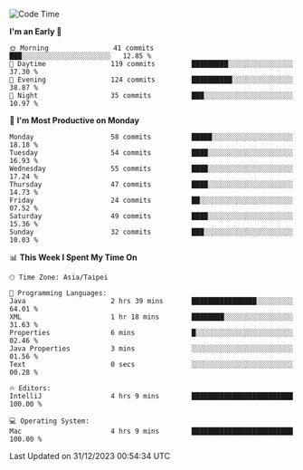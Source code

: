 <!--START_SECTION:waka-->
![Code Time](http://img.shields.io/badge/Code%20Time-785%20hrs%2053%20mins-blue)

**I'm an Early 🐤** 

```text
🌞 Morning                41 commits          ███░░░░░░░░░░░░░░░░░░░░░░   12.85 % 
🌆 Daytime                119 commits         █████████░░░░░░░░░░░░░░░░   37.30 % 
🌃 Evening                124 commits         ██████████░░░░░░░░░░░░░░░   38.87 % 
🌙 Night                  35 commits          ███░░░░░░░░░░░░░░░░░░░░░░   10.97 % 
```
📅 **I'm Most Productive on Monday** 

```text
Monday                   58 commits          █████░░░░░░░░░░░░░░░░░░░░   18.18 % 
Tuesday                  54 commits          ████░░░░░░░░░░░░░░░░░░░░░   16.93 % 
Wednesday                55 commits          ████░░░░░░░░░░░░░░░░░░░░░   17.24 % 
Thursday                 47 commits          ████░░░░░░░░░░░░░░░░░░░░░   14.73 % 
Friday                   24 commits          ██░░░░░░░░░░░░░░░░░░░░░░░   07.52 % 
Saturday                 49 commits          ████░░░░░░░░░░░░░░░░░░░░░   15.36 % 
Sunday                   32 commits          ███░░░░░░░░░░░░░░░░░░░░░░   10.03 % 
```


📊 **This Week I Spent My Time On** 

```text
🕑︎ Time Zone: Asia/Taipei

💬 Programming Languages: 
Java                     2 hrs 39 mins       ████████████████░░░░░░░░░   64.01 % 
XML                      1 hr 18 mins        ████████░░░░░░░░░░░░░░░░░   31.63 % 
Properties               6 mins              █░░░░░░░░░░░░░░░░░░░░░░░░   02.46 % 
Java Properties          3 mins              ░░░░░░░░░░░░░░░░░░░░░░░░░   01.56 % 
Text                     0 secs              ░░░░░░░░░░░░░░░░░░░░░░░░░   00.28 % 

🔥 Editors: 
IntelliJ                 4 hrs 9 mins        █████████████████████████   100.00 % 

💻 Operating System: 
Mac                      4 hrs 9 mins        █████████████████████████   100.00 % 
```


 Last Updated on 31/12/2023 00:54:34 UTC
<!--END_SECTION:waka-->
